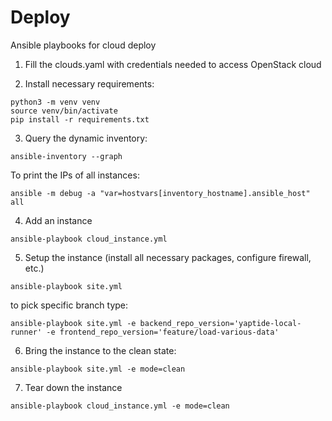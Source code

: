 # Deploy
Ansible playbooks for cloud deploy

1. Fill the clouds.yaml with credentials needed to access OpenStack cloud

2. Install necessary requirements:

```
python3 -m venv venv
source venv/bin/activate
pip install -r requirements.txt
```

3. Query the dynamic inventory:

```
ansible-inventory --graph
```

To print the IPs of all instances:
```
ansible -m debug -a "var=hostvars[inventory_hostname].ansible_host" all
```

4. Add an instance

```
ansible-playbook cloud_instance.yml
```

5. Setup the instance (install all necessary packages, configure firewall, etc.)

```
ansible-playbook site.yml
```

to pick specific branch type:

```
ansible-playbook site.yml -e backend_repo_version='yaptide-local-runner' -e frontend_repo_version='feature/load-various-data'
```

6. Bring the instance to the clean state:

```
ansible-playbook site.yml -e mode=clean
```

7. Tear down the instance

```
ansible-playbook cloud_instance.yml -e mode=clean
```